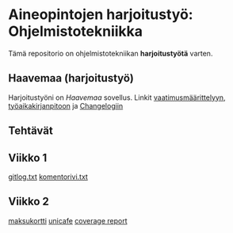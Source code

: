 # Aineopintojen harjoitustyö: Ohjelmistotekniikka
Tämä repositorio on ohjelmistotekniikan **harjoitustyötä** varten.

## Haavemaa (harjoitustyö)
Harjoitustyöni on *Haavemaa* sovellus. Linkit [vaatimusmäärittelyyn](https://github.com/aadnw/ot-harjoitustyo/blob/master/dokumentaatio/vaatimusmaarittely.md), [työaikakirjanpitoon](https://github.com/aadnw/ot-harjoitustyo/blob/master/dokumentaatio/tyoaikakirjanpito.md) ja [Changelogiin](https://github.com/aadnw/ot-harjoitustyo/blob/master/dokumentaatio/changelog.md)

## Tehtävät
## Viikko 1
[gitlog.txt](https://github.com/aadnw/ot-harjoitustyo/blob/master/laskarit/viikko1/gitlog.txt)
[komentorivi.txt](https://github.com/aadnw/ot-harjoitustyo/blob/master/laskarit/viikko1/komentorivi.txt)

## Viikko 2
[maksukortti](https://github.com/aadnw/ot-harjoitustyo/tree/master/laskarit/viikko2/maksukortti/src)
[unicafe](https://github.com/aadnw/ot-harjoitustyo/tree/master/laskarit/viikko2/unicafe)
[coverage report](https://github.com/aadnw/ot-harjoitustyo/blob/master/laskarit/viikko2/coverage_report.png)
